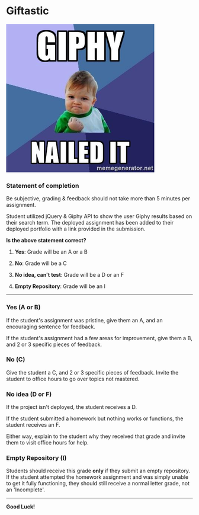 # Giftastic

![Giphy Meme](images/giphyMeme.jpg)

### Statement of completion

Be subjective, grading & feedback should not take more than 5 minutes per assignment.

Student utilized jQuery & Giphy API to show the user Giphy results based on their search term. The deployed assignment has been added to their deployed portfolio with a link provided in the submission.

**Is the above statement correct?**

1. **Yes**: Grade will be an A or a B

2. **No**: Grade will be a C

3. **No idea, can't test**: Grade will be a D or an  F

4. **Empty Repository**: Grade will be an I

- - - 

### Yes (A or B)

If the student's assignment was pristine, give them an A, and an encouraging sentence for feedback.

If the student's assignment had a few areas for improvement, give them a B, and 2 or 3 specific pieces of feedback.

### No (C)

Give the student a C, and 2 or 3 specific pieces of feedback. Invite the student to office hours to go over topics not mastered.

### No idea (D or F)

If the project isn't deployed, the student receives a D.

If the student submitted a homework but nothing works or functions, the student receives an F.

Either way, explain to the student why they received that grade and invite them to visit office hours for help.

### Empty Repository (I)

Students should receive this grade **only** if they submit an empty repository. If the student attempted the homework assignment and was simply unable to get it fully functioning, they should still receive a normal letter grade, not an 'Incomplete'.

- - - 

**Good Luck!**
